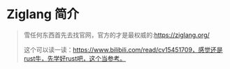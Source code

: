 # Ziglang 简介

> 雪任何东西首先去找官网，官方的才是最权威的:https://ziglang.org/
>
> 这个可以读一读：https://www.bilibili.com/read/cv15451709，感觉还是rust牛，先学好rust吧，这个当参考。

